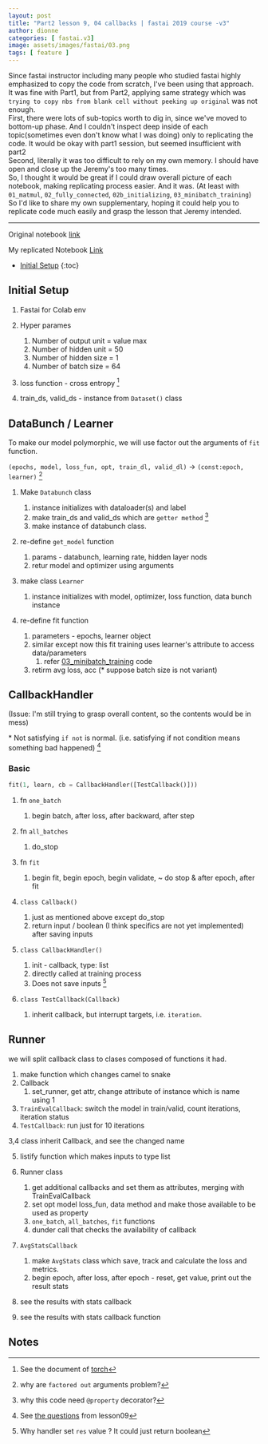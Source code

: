 ```yaml
---
layout: post
title: "Part2 lesson 9, 04 callbacks | fastai 2019 course -v3"
author: dionne
categories: [ fastai.v3]
image: assets/images/fastai/03.png
tags: [ feature ]
---
```


Since fastai instructor including many people who studied fastai highly emphasized to copy the code from scratch, I've been using that approach.<br/>
It was fine with Part1, but from Part2, applying same strategy which was `trying to copy nbs from blank cell without peeking up original` was not enough.<br/>First, there were lots of sub-topics worth to dig in, since we've moved to bottom-up phase. And I couldn't inspect deep inside of each topic(sometimes even don't know what I was doing) only to replicating the code. It would be okay with part1 session, but seemed insufficient with part2<br/>Second, literally it was too difficult to rely on my own memory. I should have open and close up the Jeremy's too many times.<br/>So, I thought it would be great if I could draw overall picture of each notebook, making replicating process easier. And it was. (At least with `01_matmul`, `02_fully_connected`, `02b_initializing`, `03_minibatch_training`)<br/>So I'd like to share my own supplementary, hoping it could help you to replicate code much easily and grasp the lesson that Jeremy intended.

---

Original notebook [link](https://github.com/fastai/course-v3/blob/master/nbs/dl2/04_callbacks.ipynb)

My replicated Notebook [Link]()

* [Initial Setup](#initial-setup)
{:toc}


## Initial Setup

1. Fastai for Colab env

2. Hyper parames
	1. Number of output unit = value max
	1. Number of hidden unit = 50
	1. Number of hidden size = 1
	2. Number of batch size = 64

3. loss function - cross entropy [^1]

4. train_ds, valid_ds - instance from `Dataset()` class

## DataBunch / Learner

To make our model polymorphic, we will use factor out the arguments of `fit` function.

`(epochs, model, loss_fun, opt, train_dl, valid_dl)` -> `(const:epoch, learner)` [^3]

1. Make `Databunch` class
	1. instance initializes with dataloader(s) and label
	2. make train_ds and valid_ds which are `getter method` [^2]
	2. make instance of databunch class.
2. re-define `get_model` function
	1.  params - databunch, learning rate, hidden layer nods
	2.  retur model and optimizer using arguments

3. make class `Learner`
	1. instance initializes with model, optimizer, loss function, data bunch instance

4. re-define fit function
	1. parameters - epochs, learner object
	2. similar except now this fit training uses learner's attribute to access data/parameters
		1. refer [03_minibatch_training]() code
	3. retirm avg loss, acc (* suppose batch size is not variant)

## CallbackHandler

(Issue: I'm still trying to grasp overall content, so the contents would be in mess)

\* Not satisfying `if not` is normal. (i.e. satisfying if not condition means something bad happened) [^4]

### Basic

~~~python
fit(1, learn, cb = CallbackHandler([TestCallback()]))
~~~

1. fn `one_batch`
	1. begin batch, after loss, after backward, after step

2. fn `all_batches`
	1. do_stop

3. fn `fit`
	1. begin fit, begin epoch, begin validate, ~ do stop & after epoch, after fit

4. `class Callback()`
	1. just as mentioned above except do_stop
	2. return input / boolean (I think specifics are not yet implemented) after saving inputs

5. `class CallbackHandler()`
	1. init - callback, type: list
	2. directly called at training process
	3. Does not save inputs [^5]

6. `class TestCallback(Callback)`
	1. inherit callback, but interrupt targets, i.e. `iteration`.


## Runner

we will split callback class to clases composed of functions it had.

1. make function which changes camel to snake
2. Callback
	1. set_runner, get attr, change attribute of instance which is name using 1
3. `TrainEvalCallback`: switch the model in train/valid, count iterations, iteration status
4. `TestCallback`: run just for 10 iterations

3,4 class inherit Callback, and see the changed name

5. listify function which makes inputs to type list
6. Runner class
	1. get additional callbacks and set them as attributes, merging with TrainEvalCallback
	2. set opt model loss_fun, data method and make those available to be used as property
	3. `one_batch`, `all_batches`, `fit` functions
	4. dunder call that checks the availability of callback

7. `AvgStatsCallback`
	1. make `AvgStats` class which save, track and calculate the loss and metrics.
	2. begin epoch, after loss, after epoch - reset, get value, print out the result stats
8. see the results with stats callback
9. see the results with stats callback function

## Notes

[^1]: See the document of [torch](https://pytorch.org/docs/stable/nn.html#torch.nn.Functional)

[^2]: why this code need `@property` decorator?

[^3]: why are `factored out` arguments problem?

[^4]: See [the questions]() from lesson09

[^5]: Why handler set `res` value ? It could just return boolean